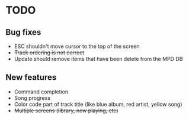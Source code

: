 TODO
====

Bug fixes
---------
- ESC shouldn't move cursor to the top of the screen
- ~~Track ordering is not correct~~
- Update should remove items that have been delete from the MPD DB

New features
------------
- Command completion
- Song progress
- Color code part of track title (like blue album, red artist, yellow song)
- ~~Multiple screens (library, now playing, etc)~~
